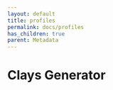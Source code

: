 ```yaml
---
layout: default
title: profiles
permalink: docs/profiles
has_children: true
parent: Metadata
---
```



# Clays Generator

